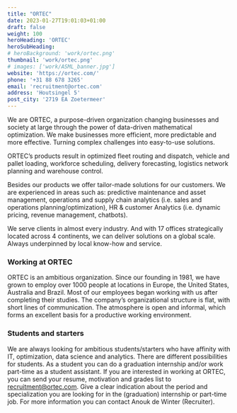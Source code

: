 ```yaml
---
title: "ORTEC"
date: 2023-01-27T19:01:03+01:00
draft: false
weight: 100
heroHeading: 'ORTEC'
heroSubHeading: 
# heroBackground: 'work/ortec.png'
thumbnail: 'work/ortec.png'
# images: ['work/ASML_banner.jpg']
website: 'https://ortec.com/'
phone: '+31 88 678 3265'
email: 'recruitment@ortec.com'
address: 'Houtsingel 5'
post_city: '2719 EA Zoetermeer'
---
```

We are ORTEC, a purpose-driven organization changing businesses and society at large through the
power of data-driven mathematical optimization. We make businesses more efficient, more predictable
and more effective. Turning complex challenges into easy-to-use solutions.

ORTEC’s products result in optimized fleet routing and dispatch, vehicle and pallet loading, workforce
scheduling, delivery forecasting, logistics network planning and warehouse control.

Besides our products we offer tailor-made solutions for our customers. We are experienced in areas
such as: predictive maintenance and asset management, operations and supply chain analytics (i.e. sales
and operations planning/optimization), HR & customer Analytics (i.e. dynamic pricing, revenue
management, chatbots).

We serve clients in almost every industry. And with 17 offices strategically located across 4 continents,
we can deliver solutions on a global scale. Always underpinned by local know-how and service.

### Working at ORTEC
ORTEC is an ambitious organization. Since our founding in 1981, we have grown to employ over 1000
people at locations in Europe, the United States, Australia and Brazil. Most of our employees began
working with us after completing their studies. The company’s organizational structure is flat, with short
lines of communication. The atmosphere is open and informal, which forms an excellent basis for a
productive working environment.

### Students and starters
We are always looking for ambitious students/starters who have affinity with IT, optimization, data
science and analytics. There are different possibilities for students. As a student you can do a graduation
internship and/or work part-time as a student assistant.
If you are interested in working at ORTEC, you can send your resume, motivation and grades list to
recruitment@ortec.com. Give a clear indication about the period and specialization you are looking for
in the (graduation) internship or part-time job. For more information you can contact Anouk de Winter
(Recruiter).
